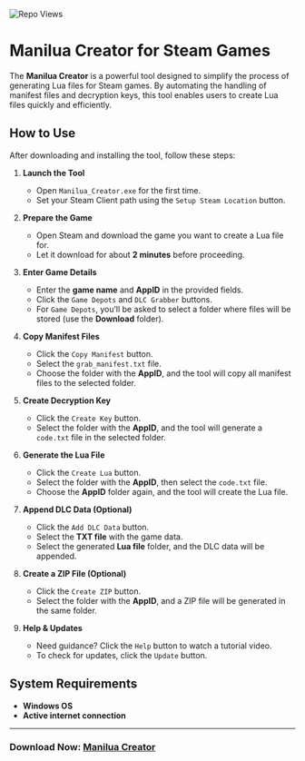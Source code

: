 ![Repo Views](https://hits.seeyoufarm.com/api/count/incr/badge.svg?url=https://github.com/toxichome-whoami/manilua_creator_release&count_bg=%23007BFF&title_bg=%23555555&icon=github.svg&icon_color=%23FFFFFF&title=views&edge_flat=false)

# **Manilua Creator for Steam Games**

The **Manilua Creator** is a powerful tool designed to simplify the process of generating Lua files for Steam games. By automating the handling of manifest files and decryption keys, this tool enables users to create Lua files quickly and efficiently.

## **How to Use**
After downloading and installing the tool, follow these steps:

1. **Launch the Tool**  
   - Open `Manilua_Creator.exe` for the first time.  
   - Set your Steam Client path using the `Setup Steam Location` button.

2. **Prepare the Game**  
   - Open Steam and download the game you want to create a Lua file for.  
   - Let it download for about **2 minutes** before proceeding.

3. **Enter Game Details**  
   - Enter the **game name** and **AppID** in the provided fields.  
   - Click the `Game Depots` and `DLC Grabber` buttons.  
   - For `Game Depots`, you’ll be asked to select a folder where files will be stored (use the **Download** folder).

4. **Copy Manifest Files**  
   - Click the `Copy Manifest` button.  
   - Select the `grab_manifest.txt` file.  
   - Choose the folder with the **AppID**, and the tool will copy all manifest files to the selected folder.

5. **Create Decryption Key**  
   - Click the `Create Key` button.  
   - Select the folder with the **AppID**, and the tool will generate a `code.txt` file in the selected folder.

6. **Generate the Lua File**  
   - Click the `Create Lua` button.  
   - Select the folder with the **AppID**, then select the `code.txt` file.  
   - Choose the **AppID** folder again, and the tool will create the Lua file.

7. **Append DLC Data (Optional)**  
   - Click the `Add DLC Data` button.  
   - Select the **TXT file** with the game data.  
   - Select the generated **Lua file** folder, and the DLC data will be appended.

8. **Create a ZIP File (Optional)**  
   - Click the `Create ZIP` button.  
   - Select the folder with the **AppID**, and a ZIP file will be generated in the same folder.

9. **Help & Updates**  
   - Need guidance? Click the `Help` button to watch a tutorial video.  
   - To check for updates, click the `Update` button.

## **System Requirements**
- **Windows OS**  
- **Active internet connection**  

---

### **Download Now:**  [Manilua Creator](https://toxichome-whoami.github.io/manilua_creator_release/Manilua_Creator.zip)

